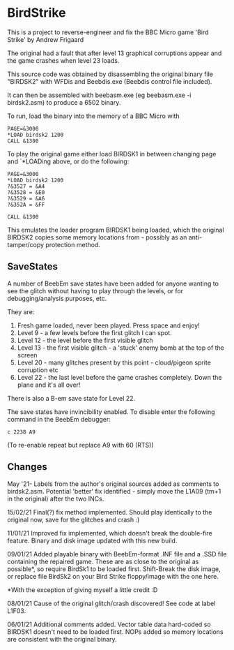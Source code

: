 # BirdStrike

This is a project to reverse-engineer and fix the BBC Micro game 'Bird Strike' by Andrew Frigaard

The original had a fault that after level 13 graphical corruptions appear and the game crashes when level 23 loads.

This source code was obtained by disassembling the original binary file "BIRDSK2" with WFDis and Beebdis.exe (Beebdis control file included).

It can then be assembled with beebasm.exe (eg beebasm.exe -i birdsk2.asm) to produce a 6502 binary.

To run, load the binary into the memory of a BBC Micro with

```
PAGE=&3000
*LOAD birdsk2 1200
CALL &1300
```

To play the original game either load BIRDSK1 in between changing page and `*LOADing above, or do the following:
```
PAGE=&3000
*LOAD birdsk2 1200
?&3527 = &A4
?&3528 = &E0
?&3529 = &A6
?&352A = &FF

CALL &1300
```

This emulates the loader program BIRDSK1 being loaded, which the original BIRDSK2 copies some memory locations from - possibly as an anti-tamper/copy protection method.

## SaveStates

A number of BeebEm save states have been added for anyone wanting to see the glitch without having to play through the levels, or for debugging/analysis purposes, etc.

They are:

1) Fresh game loaded, never been played. Press space and enjoy!
2) Level 9 - a few levels before the first glitch I can spot.
2) Level 12 - the level before the first visible glitch
4) Level 13 - the first visible glitch - a 'stuck' enemy bomb at the top of the screen
5) Level 20 - many glitches present by this point - cloud/pigeon sprite corruption etc
6) Level 22 - the last level before the game crashes completely. Down the plane and it's all over!

There is also a B-em save state for Level 22.

The save states have invincibility enabled. To disable enter the following command in the BeebEm debugger:
```
c 2238 A9
```

(To re-enable repeat but replace A9 with 60 (RTS))

## Changes

May '21- Labels from the author's original sources added as comments to birdsk2.asm. Potential 'better' fix identified - simply move the L1A09 (tm+1 in the original) after the two INCs.

15/02/21 Final(?) fix method implemented. Should play identically to the original now, save for the glitches and crash :)

11/01/21 Improved fix implemented, which doesn't break the double-fire feature. Binary and disk image updated with this new build.

09/01/21 Added playable binary with BeebEm-format .INF file and a .SSD file containing the repaired game. These are as close to the original as possible*, so require BirdSk1 to be loaded first. Shift-Break the disk image, or replace file BirdSk2 on your Bird Strike floppy/image with the one here.

\*With the exception of giving myself a little credit :D

08/01/21 Cause of the original glitch/crash discovered! See code at label L1F03.

06/01/21 Additional comments added. Vector table data hard-coded so BIRDSK1 doesn't need to be loaded first. NOPs added so memory locations are consistent with the original binary.
